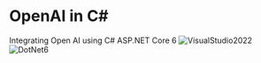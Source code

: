 # OpenAI in C#
Integrating Open AI using C# ASP.NET Core 6
<img src="https://img.shields.io/badge/VisualStudio-2022-blueviolet?logo=visualstudio" alt="VisualStudio2022">
<img src="https://img.shields.io/badge/core-6-brightgreen?logo=dotnet" alt="DotNet6">
